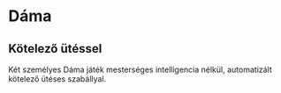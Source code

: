 <h1>Dáma</h1>
<h2>Kötelező ütéssel</h2>

Két személyes Dáma játék mesterséges intelligencia nélkül, automatizált kötelező ütéses szabállyal.
